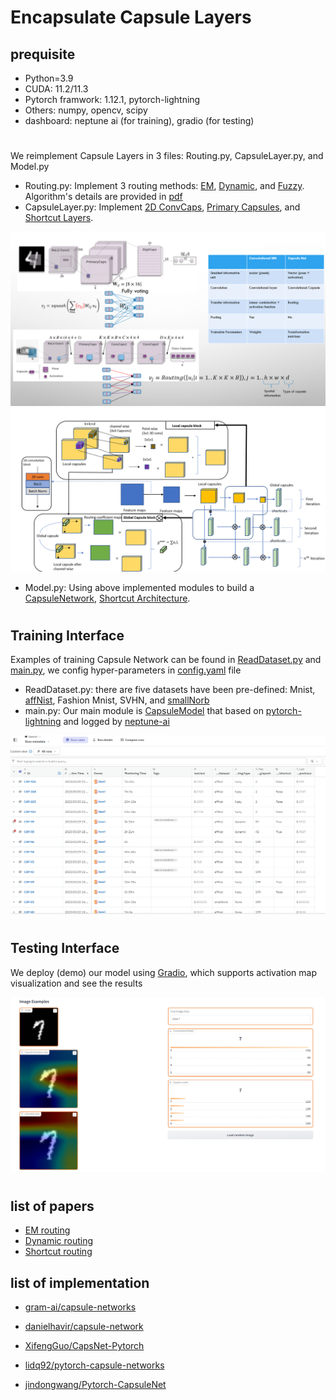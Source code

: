 # Encapsulate Capsule Layers


## prequisite
- Python=3.9
- CUDA: 11.2/11.3
- Pytorch framwork: 1.12.1, pytorch-lightning
- Others: numpy, opencv, scipy
- dashboard: neptune ai (for training), gradio (for testing)
#
We reimplement Capsule Layers in 3 files: Routing.py, CapsuleLayer.py, and Model.py
- Routing.py: Implement 3 routing methods: [EM](Capsules/Routing.py#L23), [Dynamic](Capsules/Routing.py#84), and [Fuzzy](Capsules/Routing.py#L125). Algorithm's details are provided in [pdf](Algorithm.pdf)
- CapsuleLayer.py: Implement [2D ConvCaps](Capsules/CapsuleLayer.py#L54), [Primary Capsules](Capsules/CapsuleLayer.py#L12), and [Shortcut Layers](Capsules/CapsuleLayer.py#L173).

![alt text](image/4.png)
![alt text](image/5.png)
- Model.py: Using above implemented modules to build a [CapsuleNetwork](Capsules/Model.py#L117), [Shortcut Architecture](Capsules/Model.py#L151).

#
## Training Interface
Examples of training Capsule Network can be found in [ReadDataset.py](Capsules/ReadDataset.py) and [main.py](Capsules/main.py), we config hyper-parameters in [config.yaml](Capsules/config.yaml) file

- ReadDataset.py: there are five datasets have been pre-defined: Mnist, [affNist](Capsules/ReadDataset.py#L153), Fashion Mnist, SVHN, and [smallNorb](Capsules/ReadDataset.py#L14)
- main.py: Our main module is [CapsuleModel](Capsules/main.py#L80) that based on [pytorch-lightning](https://lightning.ai/pages/open-source/) and logged by [neptune-ai](https://neptune.ai/)

![alt text](image/run.png)
#

## Testing Interface
We deploy (demo) our model using [Gradio](https://gradio.app/), which supports  activation map visualization and see the results

![alt text](image/gradio.png)
#
## list of papers
- [EM routing](https://openreview.net/pdf?id=HJWLfGWRb)
- [Dynamic routing](https://arxiv.org/pdf/1710.09829.pdf)
- [Shortcut routing](https://search.ieice.org/bin/pdf_link.php?category=A&fname=e104-a_8_1043&lang=E&year=2021)

## list of implementation
- [gram-ai/capsule-networks](https://github.com/gram-ai/capsule-networks)

- [danielhavir/capsule-network](https://github.com/danielhavir/capsule-network)

- [XifengGuo/CapsNet-Pytorch](https://github.com/XifengGuo/CapsNet-Pytorch)

- [lidq92/pytorch-capsule-networks](https://github.com/lidq92/pytorch-capsule-networks)

- [jindongwang/Pytorch-CapsuleNet](https://github.com/jindongwang/Pytorch-CapsuleNet)